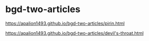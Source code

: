 # bgd-two-articles

https://apalion1493.github.io/bgd-two-articles/pirin.html

https://apalion1493.github.io/bgd-two-articles/devil's-throat.html
